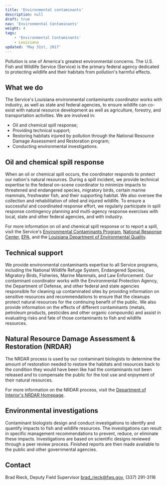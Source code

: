 ```yaml
---
title: 'Environmental contaminants'
description: null
draft: true
nav: 'Environmental Contaminants'
weight: 4
tags:
    - 'Environmental Contaminants'
    - Louisiana
updated: 'May 31st, 2017'
---
```



Pollution is one of America's greatest environmental concerns. The U.S. Fish and Wildlife Service (Service) is the primary federal agency dedicated to protecting wildlife and their habitats from pollution's harmful effects.

## What we do

The Service's Louisiana environmental contaminants coordinator works with industry, as well as state and federal agencies, to ensure wildlife can co-exist with natural resource development as well as agriculture, forestry, and transportation activities. We are involved in:

  - Oil and chemical spill response;
  - Providing technical support;
  - Restoring habitats injured by pollution through the National Resource Damage Assessment and Restoration program;
  - Conducting environmental investigations.
 
## Oil and chemical spill response

When an oil or chemical spill occurs, the coordinator responds to protect our nation's natural resources. During a spill incident, we provide technical expertise to the federal on-scene coordinator to minimize impacts to threatened and endangered species, migratory birds, certain marine mammals, freshwater fish, and their supporting habitat. We also oversee the collection and rehabilitation of oiled and injured wildlife. To ensure a successful and coordinated response effort, we regularly participate in spill response contingency planning and multi-agency response exercises with local, state and other federal agencies, and with industry.

For more information on oil and chemical spill response or to report a spill, visit the Service's [Environmental Contaminants Program](https://www.fws.gov/ecological-services/habitat-conservation/contaminants.html), [National Response Center](https://www.epa.gov/emergency-response/national-response-center), [EPA](https://www.epa.gov), and the [Louisiana Department of Environmental Quality](http://deq.louisiana.gov/).

## Technical support

We provide environmental contaminants expertise to all Service programs, including the National Wildlife Refuge System, Endangered Species, Migratory Birds, Fisheries, Marine Mammals, and Law Enforcement. Our contaminant coordinator works with the Environmental Protection Agency, the Department of Defense, and other federal and state agencies responsible for cleaning up contaminated sites by providing information on sensitive resources and recommendations to ensure that the cleanups protect natural resources for the continuing benefit of the public. We also provide information on the effects of different contaminants (metals, petroleum products, pesticides and other organic compounds) and assist in evaluating risks and fate of those contaminants to fish and wildlife resources.
 
## Natural Resource Damage Assessment & Restoration (NRDAR)

The NRDAR process is used by our contaminant biologists to determine the amount of restoration needed to restore the habitats and resources back to the condition they would have been like had the contaminants not been released and to compensate the public for the lost use and enjoyment of their natural resources.

For more information on the NRDAR process, visit the [Department of Interior's NRDAR Homepage](https://www.doi.gov/restoration).
 
## Environmental investigations

Contaminant biologists design and conduct investigations to identify and quantify impacts to fish and wildlife resources. The investigations can result in specific management recommendations to prevent, reduce, or eliminate these impacts. Investigations are based on scientific designs reviewed through a peer review process. Finished reports are then made available to the public and other governmental agencies.

## Contact

Brad Rieck, Deputy Field Supervisor
[brad_rieck@fws.gov](brad_rieck@fws.gov?subject=Environmental+Contaminants), (337) 291-3116
